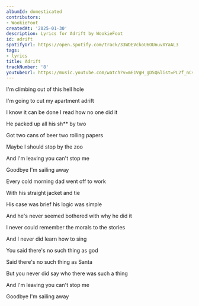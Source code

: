 ```yaml
---
albumId: domesticated
contributors:
- WookieFoot
createdAt: '2025-01-30'
description: Lyrics for Adrift by WookieFoot
id: adrift
spotifyUrl: https://open.spotify.com/track/33WDEVckoU6OUnuvXYaAL3
tags:
- lyrics
title: Adrift
trackNumber: '8'
youtubeUrl: https://music.youtube.com/watch?v=mE1VgH_gD5Q&list=PL2f_nCszikPxUDnJRq0fGmLzS78Sh8cxA
---
```


I'm climbing out of this hell hole 
 
I'm going to cut my apartment adrift 
 
I know it can be done I read how no one did it 
 
He packed up all his sh** by two 
 
Got two cans of beer two rolling papers 
 
Maybe I should stop by the zoo 
 
And I'm leaving you can't stop me 
 
Goodbye I'm sailing away 
 
Every cold morning dad went off to work 
 
With his straight jacket and tie 





 
His case was brief his logic was simple 
 
And he's never seemed bothered with why he did it 
 
I never could remember the morals to the stories 
 
And I never did learn how to sing 
 
You said there's no such thing as god 
 
Said there's no such thing as Santa 
 
But you never did say who there was such a thing 
 
And I'm leaving you can't stop me 
 
Goodbye I'm sailing away